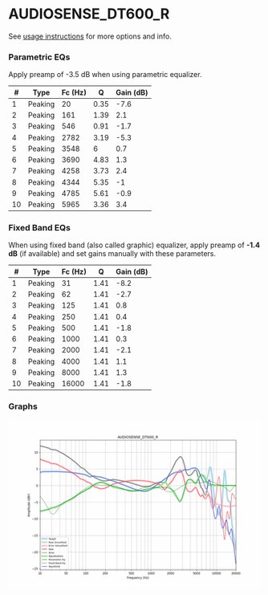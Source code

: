 # AUDIOSENSE_DT600_R
See [usage instructions](https://github.com/jaakkopasanen/AutoEq#usage) for more options and info.

### Parametric EQs
Apply preamp of -3.5 dB when using parametric equalizer.

|   # | Type    |   Fc (Hz) |    Q |   Gain (dB) |
|-----|---------|-----------|------|-------------|
|   1 | Peaking |        20 | 0.35 |        -7.6 |
|   2 | Peaking |       161 | 1.39 |         2.1 |
|   3 | Peaking |       546 | 0.91 |        -1.7 |
|   4 | Peaking |      2782 | 3.19 |        -5.3 |
|   5 | Peaking |      3548 | 6    |         0.7 |
|   6 | Peaking |      3690 | 4.83 |         1.3 |
|   7 | Peaking |      4258 | 3.73 |         2.4 |
|   8 | Peaking |      4344 | 5.35 |        -1   |
|   9 | Peaking |      4785 | 5.61 |        -0.9 |
|  10 | Peaking |      5965 | 3.36 |         3.4 |

### Fixed Band EQs
When using fixed band (also called graphic) equalizer, apply preamp of **-1.4 dB** (if available) and set gains manually with these parameters.

|   # | Type    |   Fc (Hz) |    Q |   Gain (dB) |
|-----|---------|-----------|------|-------------|
|   1 | Peaking |        31 | 1.41 |        -8.2 |
|   2 | Peaking |        62 | 1.41 |        -2.7 |
|   3 | Peaking |       125 | 1.41 |         0.8 |
|   4 | Peaking |       250 | 1.41 |         0.4 |
|   5 | Peaking |       500 | 1.41 |        -1.8 |
|   6 | Peaking |      1000 | 1.41 |         0.3 |
|   7 | Peaking |      2000 | 1.41 |        -2.1 |
|   8 | Peaking |      4000 | 1.41 |         1.1 |
|   9 | Peaking |      8000 | 1.41 |         1.3 |
|  10 | Peaking |     16000 | 1.41 |        -1.8 |

### Graphs
![](./AUDIOSENSE_DT600_R.png)
